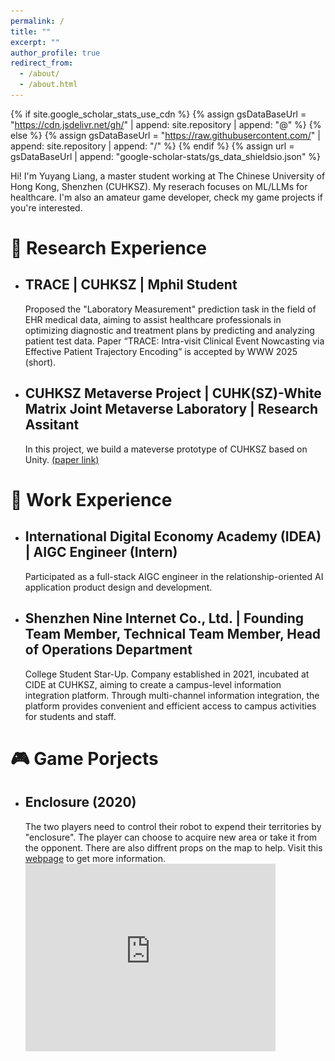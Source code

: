 ```yaml
---
permalink: /
title: ""
excerpt: ""
author_profile: true
redirect_from: 
  - /about/
  - /about.html
---
```


{% if site.google_scholar_stats_use_cdn %}
{% assign gsDataBaseUrl = "https://cdn.jsdelivr.net/gh/" | append: site.repository | append: "@" %}
{% else %}
{% assign gsDataBaseUrl = "https://raw.githubusercontent.com/" | append: site.repository | append: "/" %}
{% endif %}
{% assign url = gsDataBaseUrl | append: "google-scholar-stats/gs_data_shieldsio.json" %}

<span class='anchor' id='about-me'></span>
Hi! I'm Yuyang Liang, a master student working at The Chinese University of Hong Kong, Shenzhen (CUHKSZ). My reserach focuses on ML/LLMs for healthcare. I'm also an amateur game developer, check my game projects if you're interested.


# 📝 Research Experience
- ## TRACE | CUHKSZ | Mphil Student
  Proposed the "Laboratory Measurement" prediction task in the field of EHR medical data, aiming to assist healthcare professionals in optimizing diagnostic and treatment plans by predicting and analyzing patient test data. Paper “TRACE: Intra-visit Clinical Event Nowcasting via Effective Patient Trajectory Encoding” is accepted by WWW 2025 (short).
- ## CUHKSZ Metaverse Project | CUHK(SZ)-White Matrix Joint Metaverse Laboratory | Research Assitant
  In this project, we build a mateverse prototype of CUHKSZ based on Unity. [(paper link)](https://dl.acm.org/doi/10.1145/3474085.3479238)

# 💼 Work Experience
- ## International Digital Economy Academy (IDEA) | AIGC Engineer (Intern)
  Participated as a full-stack AIGC engineer in the relationship-oriented AI application product design and development.
- ## Shenzhen Nine Internet Co., Ltd. | Founding Team Member, Technical Team Member, Head of Operations Department
  College Student Star-Up. Company established in 2021, incubated at CIDE at CUHKSZ, aiming to create a campus-level information integration platform. Through multi-channel information integration, the platform provides convenient and efficient access to campus activities for students and staff.
  
# 🎮 Game Porjects
- ## Enclosure (2020) 
  The two players need to control their robot to expend their territories by "enclosure". The player can choose to acquire new area or take it from the opponent. There are also diffrent props on the map to help. Visit this [webpage](https://enclosure-developer.github.io/) to get more information.
  <iframe src="https://player.bilibili.com/player.html?bvid=1fM4y1V7gG" scrolling="no" width="400px" height="300px" border="0" frameborder="no" framespacing="0" allowfullscreen="true"><iframe> 
- ## IVAN (2021)
  IVAN is a muliplayer fighting game. Players will play one of the five personalities of IVAN. They will compete in IVAN's spiritual world in order to take control of IVAN's mind. Open source at [IVAN](https://github.com/zhangbaozhe/the-knife-grinder).
  <video src="video/IVAN.mp4" position= "absolute" width="400px" height="300px" controls="controls"></video>
- ## Stage Star (2022)
  A music game developed at the 2022 CiGA Game Jam. The player need to finish the dance performance and meanwhile protect the dancer from little tricks. Visit this [webpage](https://gmhub.com/game/1302) to see more information and download to play.
  <!-- ![avatar](images/stage-star.png) -->
  <img src="images/stage-star.png" alt="avatar" width="400" height="300">



# 📖 Educations
- *2023.09 - now*, MPhil, The Chinese University of Hong Kong, Shenzhen, Shenzhen.
- *2019.09 - 2023.05*, Undergraduate, The Chinese University of Hong Kong, Shenzhen, Shenzhen.
- *2016.09 - 2019.06*, The Middle School Attached To Northwestern Polytechnical University, Xi'an.
  

